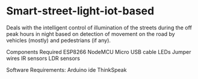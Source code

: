 # Smart-street-light-iot-based

Deals with the intelligent control of illumination of the streets during the off peak hours in night based on detection of movement on the road by vehicles (mostly) and pedestrians (if any).

Components Required
ESP8266 NodeMCU
Micro USB cable
LEDs
Jumper wires
IR sensors
LDR sensors


Software Requirements:
Arduino ide
ThinkSpeak 
